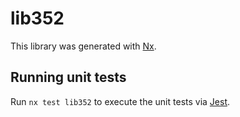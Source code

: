 # lib352

This library was generated with [Nx](https://nx.dev).


## Running unit tests

Run `nx test lib352` to execute the unit tests via [Jest](https://jestjs.io).


